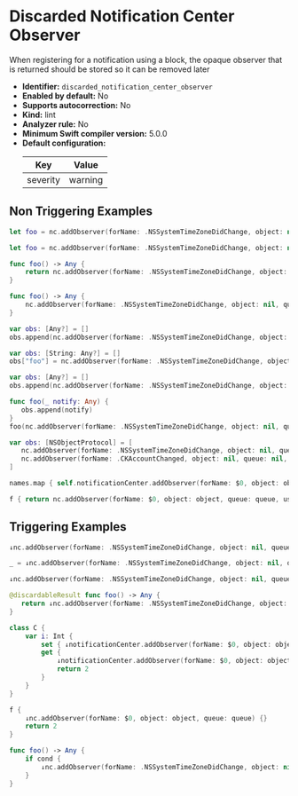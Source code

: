 # Discarded Notification Center Observer

When registering for a notification using a block, the opaque observer that is returned should be stored so it can be removed later

* **Identifier:** `discarded_notification_center_observer`
* **Enabled by default:** No
* **Supports autocorrection:** No
* **Kind:** lint
* **Analyzer rule:** No
* **Minimum Swift compiler version:** 5.0.0
* **Default configuration:**
  <table>
  <thead>
  <tr><th>Key</th><th>Value</th></tr>
  </thead>
  <tbody>
  <tr>
  <td>
  severity
  </td>
  <td>
  warning
  </td>
  </tr>
  </tbody>
  </table>

## Non Triggering Examples

```swift
let foo = nc.addObserver(forName: .NSSystemTimeZoneDidChange, object: nil, queue: nil) { }
```

```swift
let foo = nc.addObserver(forName: .NSSystemTimeZoneDidChange, object: nil, queue: nil, using: { })
```

```swift
func foo() -> Any {
    return nc.addObserver(forName: .NSSystemTimeZoneDidChange, object: nil, queue: nil, using: { })
}
```

```swift
func foo() -> Any {
    nc.addObserver(forName: .NSSystemTimeZoneDidChange, object: nil, queue: nil, using: { })
}
```

```swift
var obs: [Any?] = []
obs.append(nc.addObserver(forName: .NSSystemTimeZoneDidChange, object: nil, queue: nil, using: { }))
```

```swift
var obs: [String: Any?] = []
obs["foo"] = nc.addObserver(forName: .NSSystemTimeZoneDidChange, object: nil, queue: nil, using: { })
```

```swift
var obs: [Any?] = []
obs.append(nc.addObserver(forName: .NSSystemTimeZoneDidChange, object: nil, queue: nil, using: { }))
```

```swift
func foo(_ notify: Any) {
   obs.append(notify)
}
foo(nc.addObserver(forName: .NSSystemTimeZoneDidChange, object: nil, queue: nil, using: { }))
```

```swift
var obs: [NSObjectProtocol] = [
   nc.addObserver(forName: .NSSystemTimeZoneDidChange, object: nil, queue: nil, using: { }),
   nc.addObserver(forName: .CKAccountChanged, object: nil, queue: nil, using: { })
]
```

```swift
names.map { self.notificationCenter.addObserver(forName: $0, object: object, queue: queue, using: block) }
```

```swift
f { return nc.addObserver(forName: $0, object: object, queue: queue, using: block) }
```

## Triggering Examples

```swift
↓nc.addObserver(forName: .NSSystemTimeZoneDidChange, object: nil, queue: nil) { }
```

```swift
_ = ↓nc.addObserver(forName: .NSSystemTimeZoneDidChange, object: nil, queue: nil) { }
```

```swift
↓nc.addObserver(forName: .NSSystemTimeZoneDidChange, object: nil, queue: nil, using: { })
```

```swift
@discardableResult func foo() -> Any {
   return ↓nc.addObserver(forName: .NSSystemTimeZoneDidChange, object: nil, queue: nil, using: { })
}
```

```swift
class C {
    var i: Int {
        set { ↓notificationCenter.addObserver(forName: $0, object: object, queue: queue, using: block) }
        get {
            ↓notificationCenter.addObserver(forName: $0, object: object, queue: queue, using: block)
            return 2
        }
    }
}
```

```swift
f {
    ↓nc.addObserver(forName: $0, object: object, queue: queue) {}
    return 2
}
```

```swift
func foo() -> Any {
    if cond {
        ↓nc.addObserver(forName: .NSSystemTimeZoneDidChange, object: nil, queue: nil, using: { })
    }
}
```
